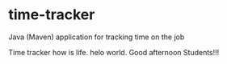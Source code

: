 # time-tracker
Java (Maven) application for tracking time on the job

Time tracker
how is life.
helo world.
Good afternoon Students!!!

